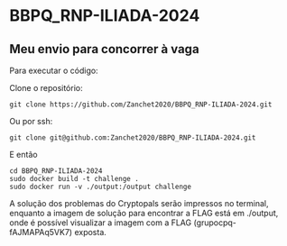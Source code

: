 # BBPQ_RNP-ILIADA-2024
## Meu envio para concorrer à vaga

Para executar o código:

Clone o repositório:
```
git clone https://github.com/Zanchet2020/BBPQ_RNP-ILIADA-2024.git
```
Ou por ssh:
```
git clone git@github.com:Zanchet2020/BBPQ_RNP-ILIADA-2024.git
```

E então
```
cd BBPQ_RNP-ILIADA-2024
sudo docker build -t challenge .
sudo docker run -v ./output:/output challenge
```

A solução dos problemas do Cryptopals serão impressos no terminal, enquanto a imagem de solução para encontrar a FLAG está em ./output, onde é possível visualizar a imagem com a FLAG (grupocpq-fAJMAPAq5VK7) exposta.
